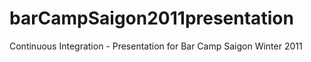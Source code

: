 barCampSaigon2011presentation
=============================

Continuous Integration - Presentation for Bar Camp Saigon Winter 2011
